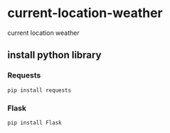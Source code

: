 # current-location-weather
current location weather

## install python library

### Requests
`pip install requests`

### Flask
`pip install Flask`